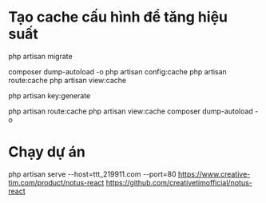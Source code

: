 # Tạo cache cấu hình để tăng hiệu suất
php artisan migrate

composer dump-autoload -o
php artisan config:cache
php artisan route:cache
php artisan view:cache

php artisan key:generate


php artisan route:cache
php artisan view:cache
composer dump-autoload -o

# Chạy dự án
php artisan serve --host=ttt_219911.com --port=80
https://www.creative-tim.com/product/notus-react
https://github.com/creativetimofficial/notus-react


